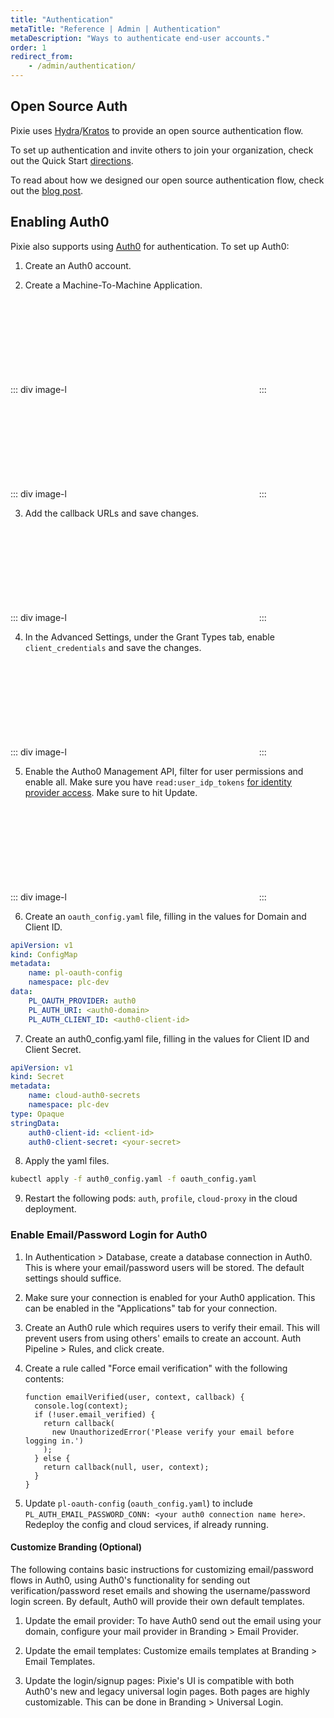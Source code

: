 ```yaml
---
title: "Authentication"
metaTitle: "Reference | Admin | Authentication"
metaDescription: "Ways to authenticate end-user accounts."
order: 1
redirect_from:
    - /admin/authentication/
---
```


## Open Source Auth

Pixie uses [Hydra](https://www.ory.sh/hydra/)/[Kratos](https://www.ory.sh/kratos/) to provide an  open source authentication flow.

To set up authentication and invite others to join your organization, check out the Quick Start [directions](/installing-pixie/install-guides/self-hosted-pixie/#authentication-using-kratos-hydra).

To read about how we designed our open source authentication flow, check out the [blog post](https://blog.px.dev/open-source-auth/ossauth/).

## Enabling Auth0

Pixie also supports using [Auth0](https://auth0.com/docs) for authentication. To set up Auth0:

1. Create an Auth0 account.

2. Create a Machine-To-Machine Application.

::: div image-l
<svg title='' src='authentication/m2mapp.png'/>
:::

::: div image-l
<svg title='' src='authentication/create_app.png'/>
:::

3. Add the callback URLs and save changes.

::: div image-l
<svg title='' src='authentication/add_callback_url.png'/>
:::

4. In the Advanced Settings, under the Grant Types tab, enable `client_credentials` and save the changes.

::: div image-l
<svg title='' src='authentication/enable_credentials.png'/>
:::

5. Enable the Autho0 Management API, filter for user permissions and enable all. Make sure you have `read:user_idp_tokens` [for identity provider access](https://auth0.com/docs/connections/calling-an-external-idp-api). Make sure to hit Update.

::: div image-l
<svg title='' src='authentication/mgmt_api.png'/>
:::

6. Create an `oauth_config.yaml` file, filling in the values for Domain and Client ID.

```yaml
apiVersion: v1
kind: ConfigMap
metadata:
    name: pl-oauth-config
    namespace: plc-dev
data:
    PL_OAUTH_PROVIDER: auth0
    PL_AUTH_URI: <auth0-domain>
    PL_AUTH_CLIENT_ID: <auth0-client-id>
```

7. Create an auth0_config.yaml file, filling in the values for Client ID and Client Secret.

```yaml
apiVersion: v1
kind: Secret
metadata:
    name: cloud-auth0-secrets
    namespace: plc-dev
type: Opaque
stringData:
    auth0-client-id: <client-id>
    auth0-client-secret: <your-secret>
```

8. Apply the yaml files.

```bash
kubectl apply -f auth0_config.yaml -f oauth_config.yaml
```

9. Restart the following pods: `auth`, `profile`, `cloud-proxy` in the cloud deployment.

### Enable Email/Password Login for Auth0

1. In Authentication > Database, create a database connection in Auth0. This is where your email/password users will be stored. The default settings should suffice.

2. Make sure your connection is enabled for your Auth0 application. This can be enabled in the "Applications" tab for your connection.

3. Create an Auth0 rule which requires users to verify their email. This will prevent users from using others' emails to create an account. Auth Pipeline > Rules, and click create.

4. Create a rule called "Force email verification" with the following contents:

    ```
    function emailVerified(user, context, callback) {
      console.log(context);
      if (!user.email_verified) {
        return callback(
          new UnauthorizedError('Please verify your email before logging in.')
        );
      } else {
        return callback(null, user, context);
      }
    }
    ```

5. Update `pl-oauth-config` (`oauth_config.yaml`) to include `PL_AUTH_EMAIL_PASSWORD_CONN: <your auth0 connection name here>`. Redeploy the config and cloud services, if already running.

#### Customize Branding (Optional)

 The following contains basic instructions for customizing email/password flows in Auth0, using Auth0's functionality for sending out verification/password reset emails and showing the username/password login screen. By default, Auth0 will provide their own default templates.

1. Update the email provider: To have Auth0 send out the email using your domain, configure your mail provider in Branding > Email Provider.

2. Update the email templates: Customize emails templates at Branding > Email Templates. 

3. Update the login/signup pages: Pixie's UI is compatible with both Auth0's new and legacy universal login pages. Both pages are highly customizable. This can be done in  Branding > Universal Login.
